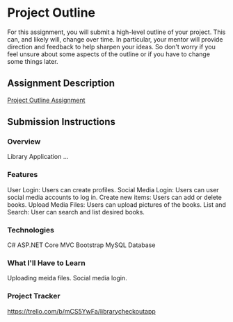 # Project Outline
For this assignment, you will submit a high-level outline of your project. This can, and likely will, change over time. In particular, your mentor will provide direction and feedback to help sharpen your ideas. So don't worry if you feel unsure about some aspects of the outline or if you have to change some things later.

## Assignment Description
[Project Outline Assignment](https://education.launchcode.org/liftoff/modules/assignments/project-outline)

## Submission Instructions

### Overview
Library Application
...
### Features
User Login: Users can create profiles.
Social Media Login: Users can user social media accounts to log in. 
Create new items: Users can add or delete books.
Upload Media Files: Users can upload pictures of the books.
List and Search: User can search and list desired books.
### Technologies
C# 
ASP.NET Core MVC 
Bootstrap 
MySQL Database 
### What I'll Have to Learn
Uploading meida files.
Social media login.
### Project Tracker
https://trello.com/b/mCS5YwFa/librarycheckoutapp
